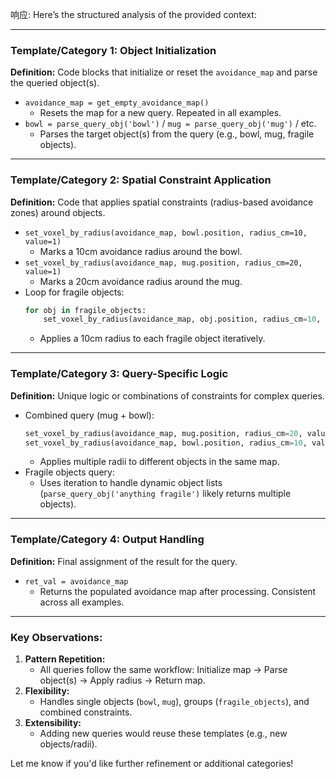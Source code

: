 响应: Here’s the structured analysis of the provided context:

---

### **Template/Category 1: Object Initialization**

**Definition:** Code blocks that initialize or reset the `avoidance_map` and parse the queried object(s).

- `avoidance_map = get_empty_avoidance_map()`
  - Resets the map for a new query. Repeated in all examples.
- `bowl = parse_query_obj('bowl')` / `mug = parse_query_obj('mug')` / etc.
  - Parses the target object(s) from the query (e.g., bowl, mug, fragile objects).

---

### **Template/Category 2: Spatial Constraint Application**

**Definition:** Code that applies spatial constraints (radius-based avoidance zones) around objects.

- `set_voxel_by_radius(avoidance_map, bowl.position, radius_cm=10, value=1)`
  - Marks a 10cm avoidance radius around the bowl.
- `set_voxel_by_radius(avoidance_map, mug.position, radius_cm=20, value=1)`
  - Marks a 20cm avoidance radius around the mug.
- Loop for fragile objects:
  ```python
  for obj in fragile_objects:
      set_voxel_by_radius(avoidance_map, obj.position, radius_cm=10, value=1)
  ```
  - Applies a 10cm radius to each fragile object iteratively.

---

### **Template/Category 3: Query-Specific Logic**

**Definition:** Unique logic or combinations of constraints for complex queries.

- Combined query (mug + bowl):
  ```python
  set_voxel_by_radius(avoidance_map, mug.position, radius_cm=20, value=1)
  set_voxel_by_radius(avoidance_map, bowl.position, radius_cm=10, value=1)
  ```
  - Applies multiple radii to different objects in the same map.
- Fragile objects query:
  - Uses iteration to handle dynamic object lists (`parse_query_obj('anything fragile')` likely returns multiple objects).

---

### **Template/Category 4: Output Handling**

**Definition:** Final assignment of the result for the query.

- `ret_val = avoidance_map`
  - Returns the populated avoidance map after processing. Consistent across all examples.

---

### **Key Observations:**

1. **Pattern Repetition:**
   - All queries follow the same workflow:
     Initialize map → Parse object(s) → Apply radius → Return map.
2. **Flexibility:**
   - Handles single objects (`bowl`, `mug`), groups (`fragile_objects`), and combined constraints.
3. **Extensibility:**
   - Adding new queries would reuse these templates (e.g., new objects/radii).

Let me know if you'd like further refinement or additional categories!
